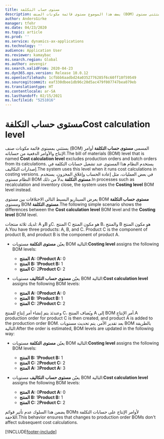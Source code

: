 ```yaml
---
title: مستوى حساب التكلفة
description: يصف هذا الموضوع مستوى قائمة مكونات الصنف (BOM) الذي يسمى مستوى حساب التكلفة. يستثني مستوى BOM هذا أوامر الإنتاج والأوامر الدفعية من حساباته.
author: AndersGirke
manager: tfehr
ms.date: 04/23/2020
ms.topic: article
ms.prod: ''
ms.service: dynamics-ax-applications
ms.technology: ''
audience: Application User
ms.reviewer: kamaybac
ms.search.region: Global
ms.author: aevengir
ms.search.validFrom: 2020-04-23
ms.dyn365.ops.version: Release 10.0.12
ms.openlocfilehash: 1cfbbb6aadbd24a0352776285f6c60ff10f59549
ms.sourcegitcommit: eaf330dbee1db96c20d5ac479f007747bea079eb
ms.translationtype: HT
ms.contentlocale: ar-SA
ms.lasthandoff: 02/15/2021
ms.locfileid: "5251016"
---
```

# <a name="cost-calculation-level"></a><span data-ttu-id="b8d36-104">مستوى حساب التكلفة</span><span class="sxs-lookup"><span data-stu-id="b8d36-104">Cost calculation level</span></span>

<span data-ttu-id="b8d36-105">يستثني بمستوى قائمة مكونات صنف (BOM) المسمى **مستوى حساب التكلفة** أوامر الإنتاج والأوامر الدفعية من حساباته.</span><span class="sxs-lookup"><span data-stu-id="b8d36-105">The bill of materials (BOM) level that is named **Cost calculation level** excludes production orders and batch orders from its calculations.</span></span> <span data-ttu-id="b8d36-106">يستخدم النظام هذا المستوى عند تشغيل حسابات التكلفة في إصدارات التكاليف.</span><span class="sxs-lookup"><span data-stu-id="b8d36-106">The system uses this level when it runs cost calculations in costing versions.</span></span> <span data-ttu-id="b8d36-107">في بعض العمليات، مثل إعادة الحساب وإغلاق المخزون، يستخدم النظام مستوى BOM **مستوى التكلفة** بدلاً من ذلك.</span><span class="sxs-lookup"><span data-stu-id="b8d36-107">In processes such as recalculation and inventory close, the system uses the **Costing level** BOM level instead.</span></span>

<span data-ttu-id="b8d36-108">يعرض السيناريو البسيط التالي الاختلافات بين مستوى BOM **مستوى حساب التكلفة** ومستوى BOM **مستوى التكلفة**.</span><span class="sxs-lookup"><span data-stu-id="b8d36-108">The following simple scenario shows the differences between the **Cost calculation level** BOM level and the **Costing level** BOM level.</span></span>

<span data-ttu-id="b8d36-109">لديك ثلاثة منتجات: A وB وC. المنتج C هو مكون المنتج B، والمنتج B هو مكون المنتج A.</span><span class="sxs-lookup"><span data-stu-id="b8d36-109">You have three products: A, B, and C. Product C is the component of product B, and product B is the component of product A.</span></span>

- <span data-ttu-id="b8d36-110">يعيّن **مستوى التكلفة** مستويات BOM التالية:</span><span class="sxs-lookup"><span data-stu-id="b8d36-110">**Costing level** assigns the following BOM levels:</span></span>

    - <span data-ttu-id="b8d36-111">**المنتج A:** 0</span><span class="sxs-lookup"><span data-stu-id="b8d36-111">**Product A:** 0</span></span>
    - <span data-ttu-id="b8d36-112">**المنتج B:** 1</span><span class="sxs-lookup"><span data-stu-id="b8d36-112">**Product B:** 1</span></span>
    - <span data-ttu-id="b8d36-113">**المنتج C:** 2</span><span class="sxs-lookup"><span data-stu-id="b8d36-113">**Product C:** 2</span></span>

- <span data-ttu-id="b8d36-114">يعيّن **مستوى حساب التكاليف** مستويات BOM التالية:</span><span class="sxs-lookup"><span data-stu-id="b8d36-114">**Cost calculation level** assigns the following BOM levels:</span></span>

    - <span data-ttu-id="b8d36-115">**المنتج A:** 0</span><span class="sxs-lookup"><span data-stu-id="b8d36-115">**Product A:** 0</span></span>
    - <span data-ttu-id="b8d36-116">**المنتج B:** 1</span><span class="sxs-lookup"><span data-stu-id="b8d36-116">**Product B:** 1</span></span>
    - <span data-ttu-id="b8d36-117">**المنتج C:** 2</span><span class="sxs-lookup"><span data-stu-id="b8d36-117">**Product C:** 2</span></span>

<span data-ttu-id="b8d36-118">وعندئذ يتم إنشاء أمر إنتاج للمنتج C، ويُضاف المنتج A إلى BOM أمر الإنتاج.</span><span class="sxs-lookup"><span data-stu-id="b8d36-118">A production order for product C is then created, and product A is added to the production order BOM.</span></span> <span data-ttu-id="b8d36-119">بعد تقدير الأمر، يتم تحديث مستويات BOM بالطريقة التالية:</span><span class="sxs-lookup"><span data-stu-id="b8d36-119">After the order is estimated, BOM levels are updated in the following way:</span></span>

- <span data-ttu-id="b8d36-120">يعيّن **مستوى التكلفة** مستويات BOM التالية:</span><span class="sxs-lookup"><span data-stu-id="b8d36-120">**Costing level** assigns the following BOM levels:</span></span>

    - <span data-ttu-id="b8d36-121">**المنتج B:** 1</span><span class="sxs-lookup"><span data-stu-id="b8d36-121">**Product B:** 1</span></span>
    - <span data-ttu-id="b8d36-122">**المنتج C:** 2</span><span class="sxs-lookup"><span data-stu-id="b8d36-122">**Product C:** 2</span></span>
    - <span data-ttu-id="b8d36-123">**المنتج A:** 3</span><span class="sxs-lookup"><span data-stu-id="b8d36-123">**Product A:** 3</span></span>

- <span data-ttu-id="b8d36-124">يعيّن **مستوى حساب التكاليف** مستويات BOM التالية:</span><span class="sxs-lookup"><span data-stu-id="b8d36-124">**Cost calculation level** assigns the following BOM levels:</span></span>

    - <span data-ttu-id="b8d36-125">**المنتج A:** 0</span><span class="sxs-lookup"><span data-stu-id="b8d36-125">**Product A:** 0</span></span>
    - <span data-ttu-id="b8d36-126">**المنتج B:** 1</span><span class="sxs-lookup"><span data-stu-id="b8d36-126">**Product B:** 1</span></span>
    - <span data-ttu-id="b8d36-127">**المنتج C:** 2</span><span class="sxs-lookup"><span data-stu-id="b8d36-127">**Product C:** 2</span></span>

<span data-ttu-id="b8d36-128">يضمن هذا السلوك عدم تأثير قوائم BOMs لأوامر الإنتاج على حسابات التكلفة اللاحقة.</span><span class="sxs-lookup"><span data-stu-id="b8d36-128">This behavior ensures that changes to production order BOMs don't affect subsequent cost calculations.</span></span>


[!INCLUDE[footer-include](../../includes/footer-banner.md)]